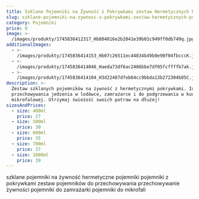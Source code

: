 ```yaml
---
title: Szklane Pojemniki na Żywność z Pokrywkami zestaw Hermetycznych Pojemników
slug: szklane-pojemniki-na-zywnosc-z-pokrywkami-zestaw-hermetycznych-pojemnikow
category: Pojemniki
price: 0
image: >-
  /images/produkty/1745836412317_Hb804816e2b2041e39b01c949ff0db749q.jpg_720x720q50.avif
additionalImages:
  - >-
    /images/produkty/1745836414153_Hb07c26511ec44834b49b0e90f04fbcccK.jpg_720x720q50.avif
  - >-
    /images/produkty/1745836414046_Haeda73df6ac2486bbe7df05fcffffb7ak.jpg_720x720q50.avif
  - >-
    /images/produkty/1745836414104_H3d22487dfeb64cc9bbda13b272304b05C.jpg_720x720q50.avif
description: >-
  Zestaw szklanych pojemników na żywność z hermetycznymi pokrywkami. Idealne do
  przechowywania jedzenia w lodówce, zamrażarce i do podgrzewania w kuchence
  mikrofalowej. Utrzymaj świeżość swoich potraw na dłużej!
sizesAndPrices:
  - size: 400ml
    price: 27
  - size: 500ml
    price: 30
  - size: 600ml
    price: 35
  - size: 700ml
    price: 37
  - size: 1000ml
    price: 39
---
```

szklane pojemniki na żywność hermetyczne pojemniki pojemniki z pokrywkami zestaw pojemników do przechowywania przechowywanie żywności pojemniki do zamrażarki pojemniki do mikrofali
